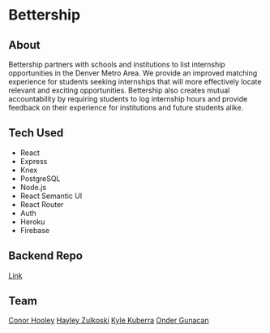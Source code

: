 # Bettership

## About
Bettership partners with schools and institutions to list internship opportunities in the Denver Metro Area. We provide an improved matching experience for students seeking internships that will more effectively locate relevant and exciting opportunities. Bettership also creates mutual accountability by requiring students to log internship hours and provide feedback on their experience for institutions and future students alike.

## Tech Used
- React
- Express
- Knex
- PostgreSQL
- Node.js
- React Semantic UI
- React Router
- Auth
- Heroku
- Firebase

## Backend Repo

[Link](https://github.com/cchooley/CHOK-server)

## Team

[Conor Hooley](https://github.com/cchooley)
[Hayley Zulkoski](https://github.com/hayz999)
[Kyle Kuberra](https://github.com/kkuberra)
[Onder Gunacan](https://github.com/Gunacan)